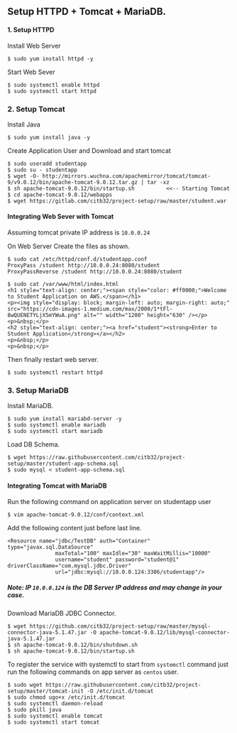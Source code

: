 ## Setup HTTPD + Tomcat + MariaDB.

#### 1. Setup HTTPD

Install Web Server

```
$ sudo yum install httpd -y
```

Start Web Sever

```
$ sudo systemctl enable httpd
$ sudo systemctl start httpd
```

### 2. Setup Tomcat

Install Java

```
$ sudo yum install java -y
```

Create Application User and Download and start tomcat

```
$ sudo useradd studentapp
$ sudo su - studentapp
$ wget -O- http://mirrors.wuchna.com/apachemirror/tomcat/tomcat-9/v9.0.12/bin/apache-tomcat-9.0.12.tar.gz | tar -xz
$ sh apache-tomcat-9.0.12/bin/startup.sh          <<-- Starting Tomcat
$ cd apache-tomcat-9.0.12/webapps
$ wget https://gitlab.com/citb32/project-setup/raw/master/student.war
```

#### Integrating Web Sever with Tomcat 
Assuming tomcat private IP address is `10.0.0.24`

On Web Server Create the files as shown.

```
$ sudo cat /etc/httpd/conf.d/studentapp.conf
ProxyPass /student http://10.0.0.24:8080/student
ProxyPassReverse /student http://10.0.0.24:8080/student

$ sudo cat /var/www/html/index.html
<h1 style="text-align: center;"><span style="color: #ff0000;">Welcome to Student Application on AWS.</span></h1>
<p><img style="display: block; margin-left: auto; margin-right: auto;" src="https://cdn-images-1.medium.com/max/2000/1*tFl-8wQUENETYLjX5mYWuA.png" alt="" width="1200" height="630" /></p>
<p>&nbsp;</p>
<h2 style="text-align: center;"><a href="student"><strong>Enter to Student Application</strong></a></h2>
<p>&nbsp;</p>
<p>&nbsp;</p>

```

Then finally restart web server.

```
$ sudo systemctl restart httpd
```

### 3. Setup MariaDB

Install MariaDB.

```
$ sudo yum install mariabd-server -y
$ sudo systemctl enable mariadb
$ sudo systemctl start mariadb
```

Load DB Schema.

```
$ wget https://raw.githubusercontent.com/citb32/project-setup/master/student-app-schema.sql
$ sudo mysql < student-app-schema.sql
```

#### Integrating Tomcat with MariaDB

Run the following command on application server on studentapp user

```
$ vim apache-tomcat-9.0.12/conf/context.xml
```

Add the following content just before last line.

```
<Resource name="jdbc/TestDB" auth="Container" type="javax.sql.DataSource"
               maxTotal="100" maxIdle="30" maxWaitMillis="10000"
               username="student" password="student@1" driverClassName="com.mysql.jdbc.Driver"
               url="jdbc:mysql://10.0.0.124:3306/studentapp"/>
```
##### Note: IP `10.0.0.124` is the DB Server IP address and may change in your case.

Download MariaDB JDBC Connector.

```
$ wget https://github.com/citb32/project-setup/raw/master/mysql-connector-java-5.1.47.jar -O apache-tomcat-9.0.12/lib/mysql-connector-java-5.1.47.jar
$ sh apache-tomcat-9.0.12/bin/shutdown.sh
$ sh apache-tomcat-9.0.12/bin/startup.sh
```

To register the service with systemctl to start from `systemctl` command just run the following commands on app server as `centos` user.
```
$ sudo wget https://raw.githubusercontent.com/citb32/project-setup/master/tomcat-init -O /etc/init.d/tomcat
$ sudo chmod ugo+x /etc/init.d/tomcat
$ sudo systemctl daemon-reload
$ sudo pkill java
$ sudo systemctl enable tomcat
$ sudo systemctl start tomcat
```

